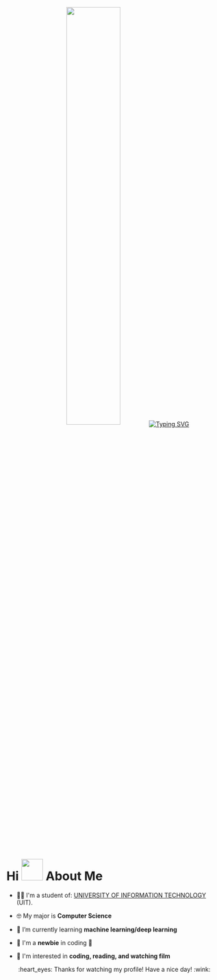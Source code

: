 <div align="center">
  <img src="https://cdn.dribbble.com/users/1059583/screenshots/4171367/coding-freak.gif" align="center" style="width: 50%" />
  <a href="https://git.io/typing-svg"><img src="https://readme-typing-svg.demolab.com?font=Architects+Daughter&size=50&pause=500&color=58CFCADC&center=true&vCenter=true&width=660&height=60&lines=Heyyy!+I'm+Tr%C6%B0%E1%BB%9Dng+S%C6%A1n;Welcome+to+my+profile+%3C3" alt="Typing SVG" /></a>
 </div>
 <h1>Hi <img src="https://raw.githubusercontent.com/nixin72/nixin72/master/wave.gif" width="50px" height="50px"></img> About Me </h1>

- 👨‍🎓 I'm a student of: [UNIVERSITY OF INFORMATION TECHNOLOGY ](https://www.uit.edu.vn/) (UIT).

- 🤓 My major is **Computer Science**

- 📖 I’m currently learning **machine learning/deep learning**

- 🥺 I'm a **newbie** in coding 👶

- 🤟 I'm interested in **coding, reading, and watching film**
<div align="center">
  :heart_eyes: Thanks for watching my profile! Have a nice day! :wink: <br/>
</div>
<div align="center">

</div>
<!---
TruongSon421/TruongSon421 is a ✨ special ✨ repository because its `README.md` (this file) appears on your GitHub profile.
You can click the Preview link to take a look at your changes.
--->

